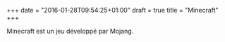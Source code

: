 +++
date = "2016-01-28T09:54:25+01:00"
draft = true
title = "Minecraft"
+++

Minecraft est un jeu développé par Mojang.
